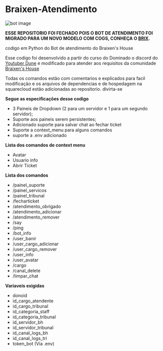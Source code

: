 # Braixen-Atendimento

![bot image](img/Braixen%20Atendimento.jpg)


**ESSE REPOSITORIO FOI FECHADO POIS O BOT DE ATENDIMENTO FOI MIGRADO PARA UM NOVO MODELO COM COGS, CONHEÇA O [BRIX](https://github.com/O-Braixen/Brix).**


codigo em Python do Bot de atendimento do Braixen's House

Esse codigo foi desenvolvido a partir do curso do Dominado o discord do [Youtuber Dune](https://www.youtube.com/@DuneDiscord) e modificado para atender aos requisitos da comunidade [Braixen's House](https://discord.gg/ZRHwWydQFu)

Todas os comandos estão com comentarios e explicados para facil modificação e os arquivos de dependencias e de hospedagem na squarecloud estão adicionadas ao repositorio. divirta-se

**Segue as especificações desse codigo**

 - 3 Paineis de Dropdown (2 para um servidor e 1 para um segundo servidor);
 - Suporte aos paineis serem persistentes;
 - Adicionado suporte para salvar chat ao fechar ticket
 - Suporte a context_menu para alguns comandos
 - suporte a .env adicionado

**Lista dos comandos de context menu**
 - Avatar
 - Usuario info
 - Abrir Ticket

**Lista dos comandos**

- /painel_suporte
- /painel_servicos
- /painel_tribunal
- /fecharticket
- /atendimento_obrigado
- /atendimento_adicionar
- /atendimento_remover
- /say
- /ping
- /bot_info
- /user_banir
- /user_cargo_adicionar
- /user_cargo_remover
- /user_info
- /user_avatar
- /cargo
- /canal_delete
- /limpar_chat

**Variaveis exigidas**

- donoid
- id_cargo_atendente
- id_cargo_tribunal
- id_categoria_staff
- id_categoria_tribunal
- id_servidor_bh
- id_servidor_tribunal
- id_canal_logs_bh
- id_canal_logs_tri
- token_bot (Via .env)
